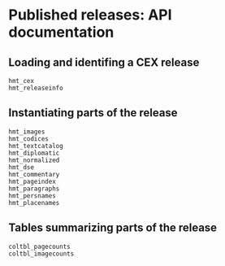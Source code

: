 # Published releases: API documentation

## Loading and identifing a CEX release

```@docs
hmt_cex
hmt_releaseinfo
```

## Instantiating parts of the release

```@docs
hmt_images
hmt_codices
hmt_textcatalog
hmt_diplomatic
hmt_normalized
hmt_dse
hmt_commentary
hmt_pageindex
hmt_paragraphs
hmt_persnames
hmt_placenames
```

## Tables summarizing parts of the release

```@docs
coltbl_pagecounts
coltbl_imagecounts
```